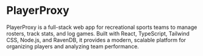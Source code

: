 # PlayerProxy
PlayerProxy is a full-stack web app for recreational sports teams to manage rosters, track stats, and log games. Built with React, TypeScript, Tailwind CSS, Node.js, and RavenDB, it provides a modern, scalable platform for organizing players and analyzing team performance.
